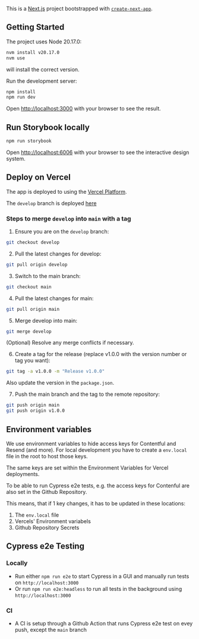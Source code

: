 This is a [Next.js](https://nextjs.org/) project bootstrapped with [`create-next-app`](https://github.com/vercel/next.js/tree/canary/packages/create-next-app).

## Getting Started

The project uses Node 20.17.0:

```bash
nvm install v20.17.0
nvm use
```

will install the correct version.

Run the development server:

```bash
npm install
npm run dev
```

Open [http://localhost:3000](http://localhost:3000) with your browser to see the result.

## Run Storybook locally

```bash
npm run storybook
```

Open [http://localhost:6006](http://localhost:6006) with your browser to see the interactive design system.

## Deploy on Vercel

The app is deployed to using the [Vercel Platform](https://vercel.com/new?utm_medium=default-template&filter=next.js&utm_source=create-next-app&utm_campaign=create-next-app-readme).

The `develop` branch is deployed [here](https://wiebecool-git-develop-tom-cools-projects.vercel.app/)

### Steps to merge `develop` into `main` with a tag

1. Ensure you are on the `develop` branch:
```bash
git checkout develop
```

2. Pull the latest changes for develop:
```bash
git pull origin develop
```

3. Switch to the main branch:
```bash
git checkout main
```

4. Pull the latest changes for main:
```bash
git pull origin main
```

5. Merge develop into main:
```bash
git merge develop
```
(Optional) Resolve any merge conflicts if necessary.

6. Create a tag for the release (replace v1.0.0 with the version number or tag you want):
```bash
git tag -a v1.0.0 -m "Release v1.0.0"
```
Also update the version in the `package.json`.

7. Push the main branch and the tag to the remote repository:
```bash
git push origin main
git push origin v1.0.0
```

## Environment variables

We use environment variables to hide access keys for Contentful and Resend (and more).
For local development you have to create a `env.local` file in the root to host those keys.

The same keys are set within the Environment Variables for Vercel deployments.

To be able to run Cypress e2e tests, e.g. the access keys for Contenful are also set in the Github Repository.

This means, that if 1 key changes, it has to be updated in these locations:

1. The `env.local` file
2. Vercels' Environment variabels
3. Github Repository Secrets

## Cypress e2e Testing

### Locally

-   Run either `npm run e2e` to start Cypress in a GUI and manually run tests on `http://localhost:3000`
-   Or run `npm run e2e:headless` to run all tests in the background using `http://localhost:3000`

### CI

-   A CI is setup through a Github Action that runs Cypress e2e test on evey push, except the `main` branch
